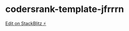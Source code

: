 # codersrank-template-jfrrrn

[Edit on StackBlitz ⚡️](https://stackblitz.com/edit/codersrank-template-jfrrrn)